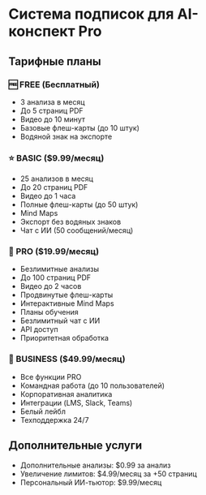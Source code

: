 # Система подписок для AI-конспект Pro

## Тарифные планы

### 🆓 FREE (Бесплатный)
- 3 анализа в месяц
- До 5 страниц PDF
- Видео до 10 минут
- Базовые флеш-карты (до 10 штук)
- Водяной знак на экспорте

### ⭐ BASIC ($9.99/месяц)
- 25 анализов в месяц
- До 20 страниц PDF
- Видео до 1 часа
- Полные флеш-карты (до 50 штук)
- Mind Maps
- Экспорт без водяных знаков
- Чат с ИИ (50 сообщений/месяц)

### 🚀 PRO ($19.99/месяц)
- Безлимитные анализы
- До 100 страниц PDF
- Видео до 2 часов
- Продвинутые флеш-карты
- Интерактивные Mind Maps
- Планы обучения
- Безлимитный чат с ИИ
- API доступ
- Приоритетная обработка

### 🏢 BUSINESS ($49.99/месяц)
- Все функции PRO
- Командная работа (до 10 пользователей)
- Корпоративная аналитика
- Интеграции (LMS, Slack, Teams)
- Белый лейбл
- Техподдержка 24/7

## Дополнительные услуги
- Дополнительные анализы: $0.99 за анализ
- Увеличение лимитов: $4.99/месяц за +50 страниц
- Персональный ИИ-тьютор: $9.99/месяц